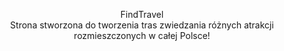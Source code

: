 <p align="center">FindTravel<br>Strona stworzona do tworzenia tras zwiedzania różnych atrakcji rozmieszczonych w całej Polsce!</p>
